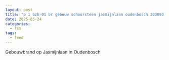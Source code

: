 ```yaml
---
layout: post
title: "p 1 bzb-01 br gebouw schoorsteen jasmijnlaan oudenbosch 203093 201233"
date: 2025-05-24
categories: 
  - rss
tags: 
  - feed
---
```


Gebouwbrand op Jasmijnlaan in Oudenbosch
